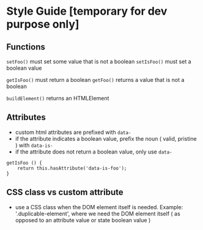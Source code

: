 # Style Guide [temporary for dev purpose only]

## Functions

`setFoo()` must set some value that is not a boolean
`setIsFoo()` must set a boolean value

`getIsFoo()` must return a boolean
`getFoo()` returns a value that is not a boolean

`buildElement()` returns an HTMLElement 

## Attributes

- custom html attributes are prefixed with `data-`
- if the attribute indicates a boolean value, prefix the noun ( valid, pristine ) with `data-is-`
- if the attribute does not return a boolean value, only use `data-`

```
getIsFoo () {
    return this.hasAttribute('data-is-foo');
}
```

## CSS class vs custom attribute

- use a CSS class when the DOM element itself is needed. Example: '.duplicable-element', where we need the DOM element itself ( as opposed to an attribute value or state boolean value )
